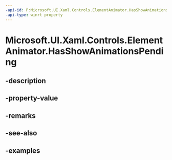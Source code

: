 ```yaml
---
-api-id: P:Microsoft.UI.Xaml.Controls.ElementAnimator.HasShowAnimationsPending
-api-type: winrt property
---
```


<!-- Property syntax.
protected bool HasShowAnimationsPending { get; }
-->

# Microsoft.UI.Xaml.Controls.ElementAnimator.HasShowAnimationsPending

## -description

## -property-value

## -remarks

## -see-also

## -examples

